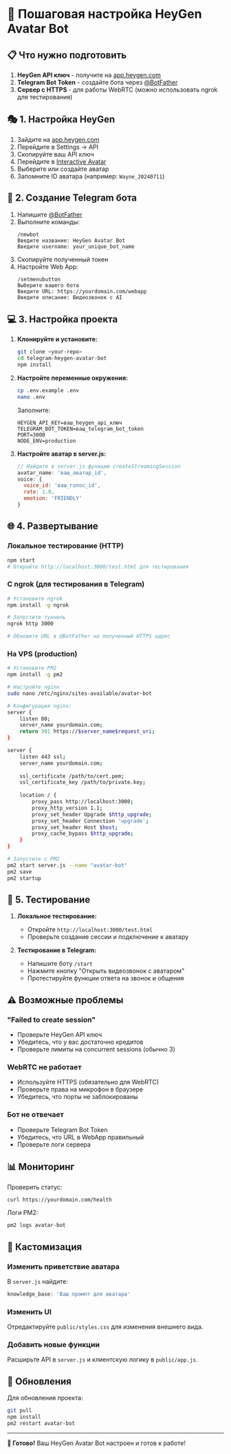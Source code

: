 # 🚀 Пошаговая настройка HeyGen Avatar Bot

## 📋 Что нужно подготовить

1. **HeyGen API ключ** - получите на [app.heygen.com](https://app.heygen.com/settings?nav=API)
2. **Telegram Bot Token** - создайте бота через [@BotFather](https://t.me/BotFather)
3. **Сервер с HTTPS** - для работы WebRTC (можно использовать ngrok для тестирования)

## 🎭 1. Настройка HeyGen

1. Зайдите на [app.heygen.com](https://app.heygen.com)
2. Перейдите в Settings → API
3. Скопируйте ваш API ключ
4. Перейдите в [Interactive Avatar](https://labs.heygen.com/interactive-avatar)
5. Выберите или создайте аватар
6. Запомните ID аватара (например: `Wayne_20240711`)

## 🤖 2. Создание Telegram бота

1. Напишите [@BotFather](https://t.me/BotFather)
2. Выполните команды:
   ```
   /newbot
   Введите название: HeyGen Avatar Bot
   Введите username: your_unique_bot_name
   ```
3. Скопируйте полученный токен
4. Настройте Web App:
   ```
   /setmenubutton
   Выберите вашего бота
   Введите URL: https://yourdomain.com/webapp
   Введите описание: Видеозвонок с AI
   ```

## 💻 3. Настройка проекта

1. **Клонируйте и установите:**
   ```bash
   git clone <your-repo>
   cd telegram-heygen-avatar-bot
   npm install
   ```

2. **Настройте переменные окружения:**
   ```bash
   cp .env.example .env
   nano .env
   ```
   
   Заполните:
   ```env
   HEYGEN_API_KEY=ваш_heygen_api_ключ
   TELEGRAM_BOT_TOKEN=ваш_telegram_bot_token
   PORT=3000
   NODE_ENV=production
   ```

3. **Настройте аватар в server.js:**
   ```javascript
   // Найдите в server.js функцию createStreamingSession
   avatar_name: 'ваш_аватар_id',
   voice: {
     voice_id: 'ваш_голос_id',
     rate: 1.0,
     emotion: 'FRIENDLY'
   }
   ```

## 🌐 4. Развертывание

### Локальное тестирование (HTTP)
```bash
npm start
# Откройте http://localhost:3000/test.html для тестирования
```

### С ngrok (для тестирования в Telegram)
```bash
# Установите ngrok
npm install -g ngrok

# Запустите туннель
ngrok http 3000

# Обновите URL в @BotFather на полученный HTTPS адрес
```

### На VPS (production)
```bash
# Установите PM2
npm install -g pm2

# Настройте nginx
sudo nano /etc/nginx/sites-available/avatar-bot

# Конфигурация nginx:
server {
    listen 80;
    server_name yourdomain.com;
    return 301 https://$server_name$request_uri;
}

server {
    listen 443 ssl;
    server_name yourdomain.com;
    
    ssl_certificate /path/to/cert.pem;
    ssl_certificate_key /path/to/private.key;
    
    location / {
        proxy_pass http://localhost:3000;
        proxy_http_version 1.1;
        proxy_set_header Upgrade $http_upgrade;
        proxy_set_header Connection 'upgrade';
        proxy_set_header Host $host;
        proxy_cache_bypass $http_upgrade;
    }
}

# Запустите с PM2
pm2 start server.js --name "avatar-bot"
pm2 save
pm2 startup
```

## 🧪 5. Тестирование

1. **Локальное тестирование:**
   - Откройте `http://localhost:3000/test.html`
   - Проверьте создание сессии и подключение к аватару

2. **Тестирование в Telegram:**
   - Напишите боту `/start`
   - Нажмите кнопку "Открыть видеозвонок с аватаром"
   - Протестируйте функции ответа на звонок и общения

## ⚠️ Возможные проблемы

### "Failed to create session"
- Проверьте HeyGen API ключ
- Убедитесь, что у вас достаточно кредитов
- Проверьте лимиты на concurrent sessions (обычно 3)

### WebRTC не работает
- Используйте HTTPS (обязательно для WebRTC)
- Проверьте права на микрофон в браузере
- Убедитесь, что порты не заблокированы

### Бот не отвечает
- Проверьте Telegram Bot Token
- Убедитесь, что URL в WebApp правильный
- Проверьте логи сервера

## 📊 Мониторинг

Проверить статус:
```bash
curl https://yourdomain.com/health
```

Логи PM2:
```bash
pm2 logs avatar-bot
```

## 🎨 Кастомизация

### Изменить приветствие аватара
В `server.js` найдите:
```javascript
knowledge_base: 'Ваш промпт для аватара'
```

### Изменить UI
Отредактируйте `public/styles.css` для изменения внешнего вида.

### Добавить новые функции
Расширьте API в `server.js` и клиентскую логику в `public/app.js`.

## 🔄 Обновления

Для обновления проекта:
```bash
git pull
npm install
pm2 restart avatar-bot
```

---

**🎉 Готово!** Ваш HeyGen Avatar Bot настроен и готов к работе!